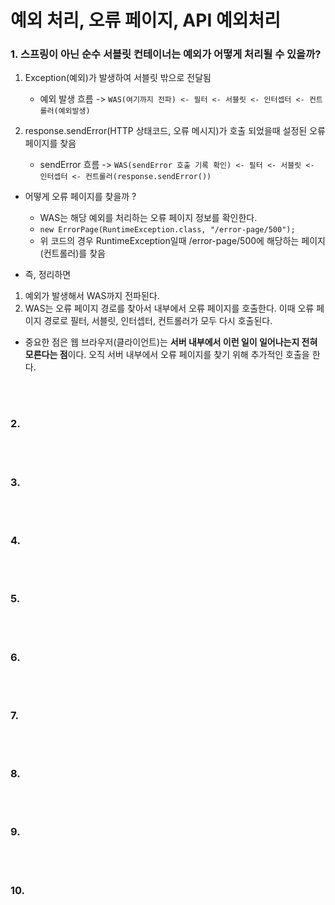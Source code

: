 # 예외 처리, 오류 페이지, API 예외처리


### 1. 스프링이 아닌 순수 서블릿 컨테이너는 예외가 어떻게 처리될 수 있을까?
1. Exception(예외)가 발생하여 서블릿 밖으로 전달됨
    * 예외 발생 흐름 -> `WAS(여기까지 전파) <- 필터 <- 서블릿 <- 인터셉터 <- 컨트롤러(예외발생)`

2. response.sendError(HTTP 상태코드, 오류 메시지)가 호출 되었을때 설정된 오류 페이지를 찾음
    * sendError 흐름 -> `WAS(sendError 호출 기록 확인) <- 필터 <- 서블릿 <- 인터셉터 <- 컨트롤러(response.sendError())`

* 어떻게 오류 페이지를 찾을까 ?
    * WAS는 해당 예외를 처리하는 오류 페이지 정보를 확인한다.
    * `new ErrorPage(RuntimeException.class, "/error-page/500");`
    * 위 코드의 경우 RuntimeException일때 /error-page/500에 해당하는 페이지(컨트롤러)를 찾음

* 즉, 정리하면
1. 예외가 발생해서 WAS까지 전파된다.
2. WAS는 오류 페이지 경로를 찾아서 내부에서 오류 페이지를 호출한다. 이때 오류 페이지 경로로 필터,
서블릿, 인터셉터, 컨트롤러가 모두 다시 호출된다.

* 중요한 점은 웹 브라우저(클라이언트)는 **서버 내부에서 이런 일이 일어나는지 전혀 모른다는 점**이다. 오직
서버 내부에서 오류 페이지를 찾기 위해 추가적인 호출을 한다.




<br> <br>

### 2. 




<br> <br>

### 3. 



<br> <br>

### 4. 



<br> <br>

### 5. 



<br> <br>

### 6. 



<br> <br>

### 7. 



<br> <br>

### 8. 



<br> <br>

### 9. 



<br> <br>

### 10. 

